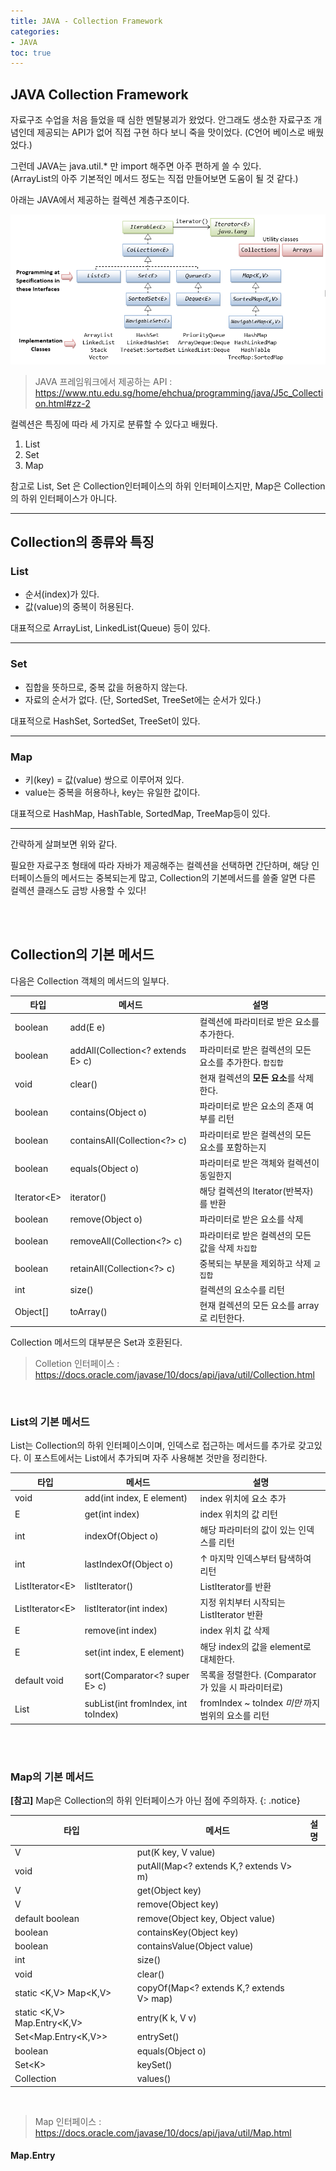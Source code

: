 ```yaml
---
title: JAVA - Collection Framework
categories:
- JAVA
toc: true
---
```


## JAVA Collection Framework

자료구조 수업을 처음 들었을 때 심한 멘탈붕괴가 왔었다.
안그래도 생소한 자료구조 개념인데 제공되는 API가 없어 직접 구현 하다 보니 죽을 맛이었다. (C언어 베이스로 배웠었다.)


그런데 JAVA는 java.util.* 만 import 해주면 아주 편하게 쓸 수 있다.  
(ArrayList의 아주 기본적인 메서드 정도는 직접 만들어보면 도움이 될 것 같다.)


아래는 JAVA에서 제공하는 컬렉션 계층구조이다.


![](https://raw.githubusercontent.com/stothey0804/stothey0804.github.io/master/_posts/2020/JAVA/Collection_interfaces.png)
> JAVA 프레임워크에서 제공하는 API
> : <https://www.ntu.edu.sg/home/ehchua/programming/java/J5c_Collection.html#zz-2>




컬렉션은 특징에 따라 세 가지로 분류할 수 있다고 배웠다.


1. List
2. Set
3. Map


참고로 List, Set 은 Collection인터페이스의 하위 인터페이스지만,  Map은 Collection의 하위 인터페이스가 아니다.

- - -
## Collection의 종류와 특징

### List
* 순서(index)가 있다.
* 값(value)의 중복이 허용된다.

대표적으로 ArrayList, LinkedList(Queue) 등이 있다.

- - -
### Set
* 집합을 뜻하므로, 중복 값을 허용하지 않는다.
* 자료의 순서가 없다. (단, SortedSet, TreeSet에는 순서가 있다.)

대표적으로 HashSet, SortedSet, TreeSet이 있다.


- - -

### Map
* 키(key) = 값(value) 쌍으로 이루어져 있다.
* value는 중복을 허용하나, key는 유일한 값이다.

대표적으로 HashMap, HashTable, SortedMap, TreeMap등이 있다.

- - -

간략하게 살펴보면 위와 같다.

필요한 자료구조 형태에 따라 자바가 제공해주는 컬렉션을 선택하면 간단하며,
해당 인터페이스들의 메서드는 중복되는게 많고, Collection의 기본메서드를 쓸줄 알면
다른 컬렉션 클래스도 금방 사용할 수 있다!

<br><br>

## Collection의 기본 메서드

다음은 Collection 객체의 메서드의 일부다.



|타입|메서드|설명|
|---|---|---|
|boolean|add(E e)|컬렉션에 파라미터로 받은 요소를 추가한다.|
|boolean|	addAll(Collection<? extends E> c)|파라미터로 받은 컬렉션의 모든 요소를 추가한다.  ``합집합``|
|void|clear()|현재 컬렉션의 **모든 요소**를 삭제한다.|
|boolean|contains(Object o)|파라미터로 받은 요소의 존재 여부를 리턴|
|boolean|containsAll(Collection<?> c)|파라미터로 받은 컬렉션의 모든 요소를 포함하는지|
|boolean|equals(Object o)|파라미터로 받은 객체와 컬렉션이 동일한지|
|Iterator\<E>|iterator()|해당 컬렉션의 Iterator(반복자)를 반환|
|boolean|remove(Object o)|파라미터로 받은 요소를 삭제|
|boolean|removeAll(Collection<?> c)|파라미터로 받은 컬렉션의 모든 값을 삭제 ``차집합``|
|boolean|retainAll(Collection<?> c)|중복되는 부분을 제외하고 삭제 ``교집합``|
|int|size()|컬렉션의 요소수를 리턴|
|Object[]|toArray()|현재 컬렉션의 모든 요소를 array로 리턴한다.|


Collection 메서드의 대부분은 Set과 호환된다.


> Colletion 인터페이스
> : <https://docs.oracle.com/javase/10/docs/api/java/util/Collection.html>

<br>

### List의 기본 메서드
List는 Collection의 하위 인터페이스이며, 인덱스로 접근하는 메서드를 추가로 갖고있다.
이 포스트에서는 List에서 추가되며 자주 사용해본 것만을 정리한다.

|타입|메서드|설명|
|---|---|---|
|void|add(int index, E element)|index 위치에 요소 추가|
|E|get(int index)|index 위치의 값 리턴|
|int|indexOf(Object o)|해당 파라미터의 값이 있는 인덱스를 리턴|
|int|lastIndexOf(Object o)|↑ 마지막 인덱스부터 탐색하여 리턴|
|ListIterator\<E>|listIterator()|ListIterator를 반환|
|ListIterator\<E>|listIterator(int index)|지정 위치부터 시작되는 ListIterator 반환|
|E|remove(int index)|index 위치 값 삭제|
|E|set(int  index, E element)|해당 index의 값을 element로 대체한다.|
|default void|sort(Comparator<? super E> c)|목록을 정렬한다. (Comparator가 있을 시 파라미터로)|
|List<E>|	subList(int fromIndex, int toIndex)|fromIndex ~ toIndex _미만_ 까지 범위의 요소를 리턴 |

<br><br>

### Map의 기본 메서드

**[참고]** Map은 Collection의 하위 인터페이스가 아닌 점에 주의하자.
{: .notice}

|타입|메서드|설명|
|---|---|---|
|V|put(K key, V value)||
|void|putAll(Map<? extends K,? extends V> m)||
|V|get(Object key)||
|V|remove(Object key)||
|default boolean|	remove(Object key, Object value)||
|boolean|containsKey(Object key)||
|boolean|containsValue(Object value)||
|int|size()||
|void|clear()||
|static <K,V> Map<K,V>|copyOf(Map<? extends K,? extends V> map)||
|static <K,V> Map.Entry<K,V>	|entry(K k, V v)||
|Set<Map.Entry<K,V>>|entrySet()||
|boolean|equals(Object o)||
|Set\<K>|	keySet()||
|Collection<V>|values()||


<br>

> Map 인터페이스
> : <https://docs.oracle.com/javase/10/docs/api/java/util/Map.html>


#### Map.Entry
